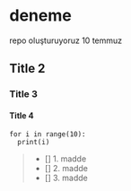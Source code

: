 # deneme
repo oluşturuyoruz 10 temmuz

## Title 2
### Title 3
#### Title 4

    for i in range(10):
      print(i)


> - [] 1. madde
> - [] 2. madde
> - [] 3. madde
